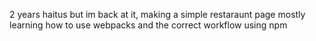 2 years haitus but im back at it, making a simple restaraunt page mostly learning how to use webpacks and the correct workflow using npm